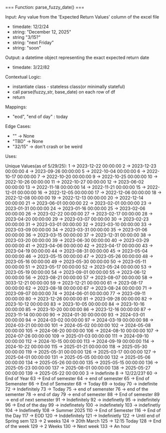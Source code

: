 
=== Function: parse_fuzzy_date() ===

Input: Any value from the 'Expected Return Values' column of the excel file
- timedate: 12/2/24
- string: "December 12, 2025"
- string "3/15?"
- string: "next Friday"
- string: "soon"

Output: a datetime object representing the exact expected return date
- timedate: 3/22/82

Contextual Logic:
- instantiate class - stateless class(or minimally stateful)
- call parse(fuzzy_str, base_date) on each row of df
- return 

Mappings:
- "eod", "end of day" : today

Edge Cases: 
- "" -> None
- "TBD" -> None
- "32/15" -> don't crash or be weird

Uses:


Unique Values(as of 5/29/25):
1 -> 2023-12-22 00:00:00
2 -> 2023-12-23 00:00:00
4 -> 2023-09-26 00:00:00
5 -> 2022-10-04 00:00:00
6 -> 2022-10-17 00:00:00
7 -> 2022-10-20 00:00:00
9 -> 2022-10-25 00:00:00
10 -> 2022-10-26 00:00:00
11 -> 2022-10-27 00:00:00
12 -> 2023-06-02 00:00:00
13 -> 2022-11-18 00:00:00
14 -> 2022-11-21 00:00:00
15 -> 2022-12-01 00:00:00
16 -> 2022-12-05 00:00:00
17 -> 2022-12-06 00:00:00
18 -> 2022-12-08 00:00:00
19 -> 2022-12-13 00:00:00
20 -> 2022-12-14 00:00:00
21 -> 2023-06-01 00:00:00
22 -> 2023-02-01 00:00:00
23 -> 2023-01-31 00:00:00
24 -> 2023-01-16 00:00:00
25 -> 2023-02-06 00:00:00
26 -> 2023-02-22 00:00:00
27 -> 2023-02-17 00:00:00
28 -> 2023-04-20 00:00:00
29 -> 2023-03-07 00:00:00
30 -> 2023-02-23 00:00:00
31 -> 2023-03-01 00:00:00
32 -> 2023-03-10 00:00:00
33 -> 2023-03-09 00:00:00
34 -> 2023-03-31 00:00:00
35 -> 2023-01-06 00:00:00
36 -> 2023-03-15 00:00:00
37 -> 2023-12-31 00:00:00
38 -> 2023-03-20 00:00:00
39 -> 2023-06-30 00:00:00
40 -> 2023-03-29 00:00:00
41 -> 2023-04-06 00:00:00
42 -> 2023-04-17 00:00:00
43 -> 2023-04-19 00:00:00
44 -> 2023-08-31 00:00:00
45 -> 2023-05-04 00:00:00
46 -> 2023-05-15 00:00:00
47 -> 2023-05-26 00:00:00
48 -> 2023-05-16 00:00:00
49 -> 2023-05-30 00:00:00
50 -> 2023-05-11 00:00:00
51 -> 2023-05-17 00:00:00
52 -> 2023-05-24 00:00:00
53 -> 2023-05-19 00:00:00
54 -> 2023-09-01 00:00:00
55 -> 2023-06-12 00:00:00
56 -> 2023-08-21 00:00:00
57 -> 2023-08-07 00:00:00
58 -> 3033-12-21 00:00:00
59 -> 2023-12-21 00:00:00
61 -> 2023-08-17 00:00:00
62 -> 2023-08-18 00:00:00
67 -> 2023-08-24 00:00:00
71 -> 2023-09-07 00:00:00
74 -> 2024-06-01 00:00:00
77 -> 2023-09-11 00:00:00
80 -> 2023-12-26 00:00:00
81 -> 2023-09-28 00:00:00
82 -> 2023-10-12 00:00:00
83 -> 2023-10-05 00:00:00
84 -> 2023-10-16 00:00:00
85 -> 2023-10-20 00:00:00
86 -> 2023-12-16 00:00:00
87 -> 2023-11-14 00:00:00
90 -> 2024-01-30 00:00:00
93 -> 2024-03-01 00:00:00
94 -> 2024-03-02 00:00:00
97 -> 2024-03-19 00:00:00
98 -> 2024-03-21 00:00:00
101 -> 2024-05-02 00:00:00
102 -> 2024-05-08 00:00:00
105 -> 2024-06-20 00:00:00
106 -> 2024-08-10 00:00:00
107 -> 2024-07-26 00:00:00
109 -> 2025-01-03 00:00:00
111 -> 2024-09-10 00:00:00
112 -> 2024-10-15 00:00:00
113 -> 2024-09-19 00:00:00
114 -> 2024-10-22 00:00:00
115 -> 2025-01-21 00:00:00
118 -> 2025-05-30 00:00:00
119 -> 2025-05-31 00:00:00
126 -> 2025-03-17 00:00:00
127 -> 2025-04-01 00:00:00
131 -> 2025-05-05 00:00:00
132 -> 2025-05-06 00:00:00
134 -> 2025-05-26 00:00:00
135 -> 2025-05-15 00:00:00
136 -> 2025-05-23 00:00:00
137 -> 2025-08-01 00:00:00
138 -> 2025-05-27 00:00:00
139 -> 2025-05-22 00:00:00
3 -> Indefinite
8 -> 12/22/23?
60 -> End of Year
63 -> End of semester
64 -> end of semester
65 -> End of Semenster 
66 -> End of Semester
68 -> Today
69 -> today
70 -> indefinite
72 -> Indefinitely
73 -> Today 
75 -> end of semenster 
76 -> end of the sementer 
78 -> end of day
79 -> end of semester 
88 -> End of semester 
89 -> end of next semester
91 -> Indefinitely 
92 -> indefinetly
95 -> indefinitely
96 -> End of the day
99 -> indefinetely
100 -> indefinetely 
103 -> indefinetly 
104 -> Indefinetly
108 -> Summer 2025
110 -> End of Semester 
116 -> End of the Day
117 -> EOD
120 -> Inddefinitely
121 -> Indefinietly 
122 -> Until end of Spring sem
123 -> 2 weeks
124 -> 20th March
125 -> 12:15 Today
128 -> End of the week
129 -> 2 Weeks
130 -> Next week
133 -> An hour





